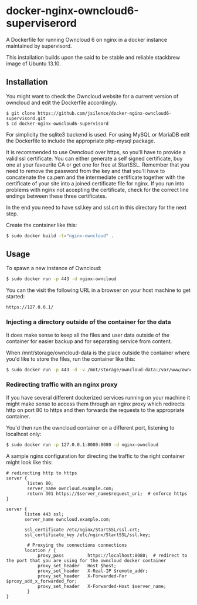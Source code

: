 # docker-nginx-owncloud6-superviserord


A Dockerfile for running Owncloud 6 on nginx in a docker instance maintained by supervisord.

This installation builds upon the said to be stable and reliable stackbrew image of Ubuntu 13.10. 

## Installation

You might want to check the Owncloud website for a current version of owncloud and edit the Dockerfile accordingly.

```
$ git clone https://github.com/jsilence/docker-nginx-owncloud6-supervisord.git
$ cd docker-nginx-owncloud6-supervisord
```

For simplicity the sqlite3 backend is used. For using MySQL or MariaDB edit the Dockerfile to include the appropriate php-mysql package.

It is recommended to use Owncloud over https, so you'll have to provide a valid ssl certificate. You can either generate a self signed certificate, buy one at your favourite CA or get one for free at StartSSL. Remember that you need to remove the password from the key and that you'll have to concatenate the ca.pem and the intermediate certificate together with the certificate of your site into a joined certificate file for nginx. If you run into problems with nginx not accepting the certificate, check for the correct line endings between these three certificates.

In the end you need to have ssl.key and ssl.crt in this directory for the next step.

Create the container like this:

```bash
$ sudo docker build -t="nginx-owncloud" .
```

## Usage

To spawn a new instance of Owncloud:

```bash
$ sudo docker run -p 443 -d nginx-owncloud
```

You can the visit the following URL in a browser on your host machine to get started:

```
https://127.0.0.1/
```


### Injecting a directory outside of the container for the data

It does make sense to keep all the files and user data outside of the container for easier backup and for separating service from content.

When /mnt/storage/owncloud-data is the place outside the container where you'd like to store the files, run the container like this:

```bash
$ sudo docker run -p 443 -d -v /mnt/storage/owncloud-data:/var/www/owncloud/data  nginx-owncloud
```


### Redirecting traffic with an nginx proxy

If you have several different dockerized services running on your machine it might make sense to access them through an nginx proxy which redirects http on port 80 to https and then forwards the requests to the appropriate container.

You'd then run the owncloud container on a different port, listening to localhost only:

```bash
$ sudo docker run -p 127.0.0.1:8080:8080 -d nginx-owncloud
```

A sample nginx configuration for directing the traffic to the right container might look like this:

```
# redirecting http to https
server {
        listen 80;
        server_name owncloud.example.com;
        return 301 https://$server_name$request_uri;  # enforce https
}

server {
       listen 443 ssl;
       server_name owncloud.example.com;

       ssl_certificate /etc/nginx/StartSSL/ssl.crt;
       ssl_certificate_key /etc/nginx/StartSSL/ssl.key;

        # Proxying the connections connections
       location / {
            proxy_pass         https://localhost:8080;  # redirect to the port that you are using for the owncloud docker container
            proxy_set_header   Host $host;
            proxy_set_header   X-Real-IP $remote_addr;
            proxy_set_header   X-Forwarded-For $proxy_add_x_forwarded_for;
            proxy_set_header   X-Forwarded-Host $server_name;
        }
}
```

